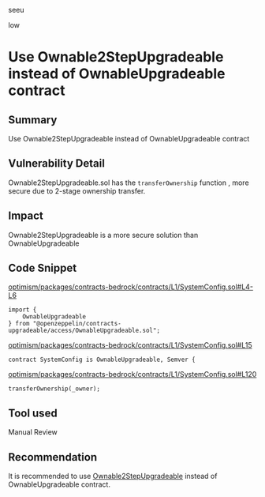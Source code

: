 seeu

low

# Use Ownable2StepUpgradeable instead of OwnableUpgradeable contract

## Summary

Use Ownable2StepUpgradeable instead of OwnableUpgradeable contract

## Vulnerability Detail

Ownable2StepUpgradeable.sol has the `transferOwnership` function , more secure due to 2-stage ownership transfer.

## Impact

Ownable2StepUpgradeable is a more secure solution than OwnableUpgradeable

## Code Snippet

[optimism/packages/contracts-bedrock/contracts/L1/SystemConfig.sol#L4-L6](https://github.com/sherlock-audit/2023-01-optimism/blob/main/optimism/packages/contracts-bedrock/contracts/L1/SystemConfig.sol#L4-L6)
```Solidity
import {
    OwnableUpgradeable
} from "@openzeppelin/contracts-upgradeable/access/OwnableUpgradeable.sol";
```
[optimism/packages/contracts-bedrock/contracts/L1/SystemConfig.sol#L15](https://github.com/sherlock-audit/2023-01-optimism/blob/main/optimism/packages/contracts-bedrock/contracts/L1/SystemConfig.sol#L15)
```Solidity
contract SystemConfig is OwnableUpgradeable, Semver {
```
[optimism/packages/contracts-bedrock/contracts/L1/SystemConfig.sol#L120](https://github.com/sherlock-audit/2023-01-optimism/blob/main/optimism/packages/contracts-bedrock/contracts/L1/SystemConfig.sol#L120)
```Solidity
transferOwnership(_owner);
```

## Tool used

Manual Review

## Recommendation

It is recommended to use [Ownable2StepUpgradeable](https://github.com/OpenZeppelin/openzeppelin-contracts-upgradeable/blob/master/contracts/access/Ownable2StepUpgradeable.sol) instead of OwnableUpgradeable contract.